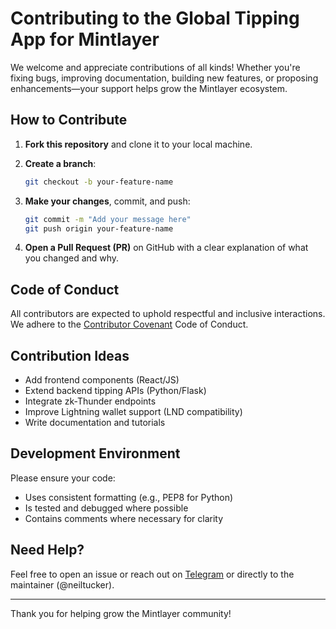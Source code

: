 # Contributing to the Global Tipping App for Mintlayer

We welcome and appreciate contributions of all kinds! Whether you're fixing bugs, improving documentation, building new features, or proposing enhancements—your support helps grow the Mintlayer ecosystem.

## How to Contribute

1. **Fork this repository** and clone it to your local machine.
2. **Create a branch**:

   ```bash
   git checkout -b your-feature-name
   ```
3. **Make your changes**, commit, and push:

   ```bash
   git commit -m "Add your message here"
   git push origin your-feature-name
   ```
4. **Open a Pull Request (PR)** on GitHub with a clear explanation of what you changed and why.

## Code of Conduct

All contributors are expected to uphold respectful and inclusive interactions. We adhere to the [Contributor Covenant](https://www.contributor-covenant.org/) Code of Conduct.

## Contribution Ideas

* Add frontend components (React/JS)
* Extend backend tipping APIs (Python/Flask)
* Integrate zk-Thunder endpoints
* Improve Lightning wallet support (LND compatibility)
* Write documentation and tutorials

## Development Environment

Please ensure your code:

* Uses consistent formatting (e.g., PEP8 for Python)
* Is tested and debugged where possible
* Contains comments where necessary for clarity

## Need Help?

Feel free to open an issue or reach out on [Telegram](https://t.me/mintlayer) or directly to the maintainer (@neiltucker).

---

Thank you for helping grow the Mintlayer community!
